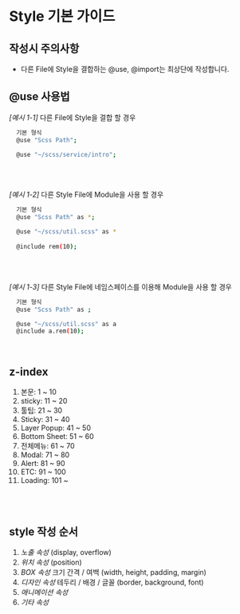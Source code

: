# Style 기본 가이드
## 작성시 주의사항
- 다른 File에 Style을 결합하는 @use, @import는 최상단에 작성합니다.


## @use 사용법

*[예시 1-1]* 다른 File에 Style을 결합 할 경우
```bash
  기본 형식
  @use "Scss Path";

  @use "~/scss/service/intro";
```

<br><br>

*[예시 1-2]* 다른 Style File에 Module을 사용 할 경우
```bash
  기본 형식
  @use "Scss Path" as *;

  @use "~/scss/util.scss" as *
  
  @include rem(10);
```

<br><br>

*[예시 1-3]* 다른 Style File에 네임스페이스를 이용해 Module을 사용 할 경우
```bash
  기본 형식
  @use "Scss Path" as ;

  @use "~/scss/util.scss" as a
  @include a.rem(10);
```
<br>

## z-index
1. 본문: 1 ~ 10
2. sticky: 11 ~ 20
3. 툴팁: 21 ~ 30
4. Sticky: 31 ~ 40
5. Layer Popup: 41 ~ 50
6. Bottom Sheet: 51 ~ 60
7. 전체메뉴: 61 ~ 70
8. Modal: 71 ~ 80
9. Alert: 81 ~ 90
10. ETC: 91 ~ 100
11. Loading: 101 ~
<br>
<br>

## style 작성 순서
1. *노출 속성* (display, overflow)
2. *위치 속성* (position)
3. *BOX 속성* 크기 간격 / 여백 (width, height, padding, margin)
4. *디자인 속성* 테두리 / 배경 / 글꼴 (border, background, font)
5. *애니메이션 속성*
6. *기타 속성*
<br>
<br>

